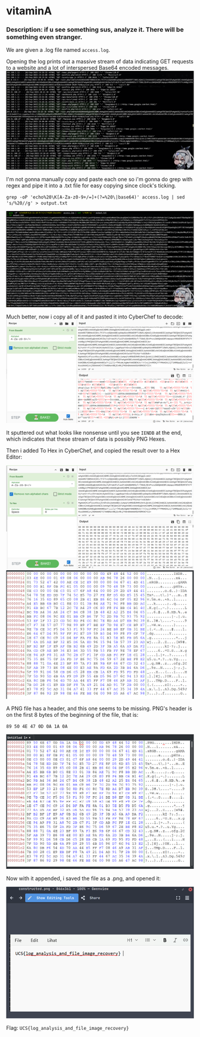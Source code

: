 # vitaminA
### Description: if u see something sus, analyze it. There will be something even stranger.

We are given a .log file named ```access.log```.

Opening the log prints out a massive stream of data indicating GET requests to a website and a lot of interspersed Base64 encoded messages.
![alt text](image.png)

I'm not gonna manually copy and paste each one so i'm gonna do grep with regex and pipe it into a .txt file for easy copying since clock's ticking.

```
grep -oP 'echo%20\K[A-Za-z0-9+/=]+(?=%20\|base64)' access.log | sed 's/%20//g' > output.txt
```

![alt text](image-1.png)

Much better, now i copy all of it and pasted it into CyberChef to decode:
![alt text](image-2.png)

It sputtered out what looks like nonsense until you see ```IENDB```
at the end, which indicates that these stream of data is possibly PNG Hexes.

Then i added To Hex in CyberChef, and copied the result over to a Hex Editor:

![alt text](image-3.png)
![alt text](image-4.png)

A PNG file has a header, and this one seems to be missing. PNG's header is on the first 8 bytes of the beginning of the file, that is:
```
89 50 4E 47 0D 0A 1A 0A
```
![alt text](image-5.png)

Now with it appended, i saved the file as a .png, and opened it:

![alt text](image-6.png)

Flag: ```UCS{log_analysis_and_file_image_recovery}```
